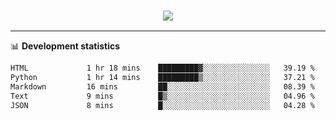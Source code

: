 <h3 align="center">
  <a href="https://github.com/hwalker928">
      <img src="https://github-profile-trophy.vercel.app/?username=hwalker928&no-bg=true&no-frame=true">
  </a>
</h3>


<hr>

📊 **Development statistics**

<!--START_SECTION:waka-->

```txt
HTML             1 hr 18 mins    █████████▓░░░░░░░░░░░░░░░   39.19 %
Python           1 hr 14 mins    █████████▒░░░░░░░░░░░░░░░   37.21 %
Markdown         16 mins         ██░░░░░░░░░░░░░░░░░░░░░░░   08.39 %
Text             9 mins          █▒░░░░░░░░░░░░░░░░░░░░░░░   04.96 %
JSON             8 mins          █░░░░░░░░░░░░░░░░░░░░░░░░   04.28 %
```

<!--END_SECTION:waka-->
